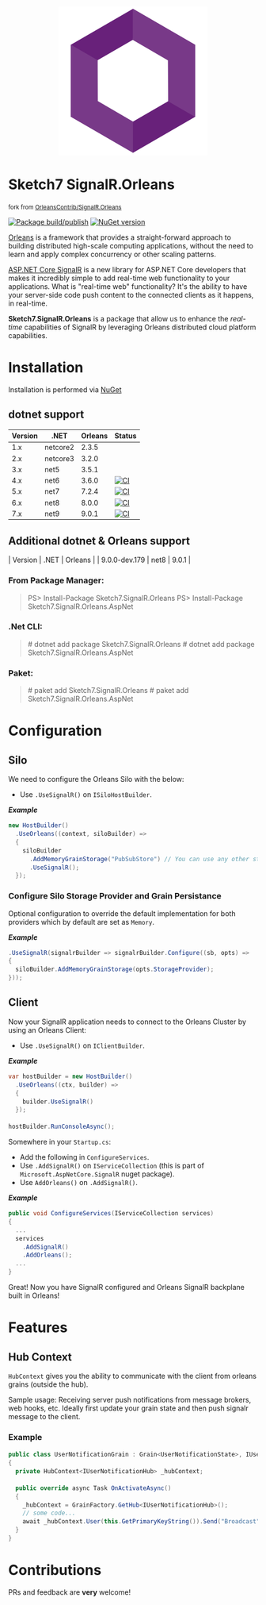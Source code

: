 <p align="center">
  <img src="https://github.com/dotnet/orleans/blob/gh-pages/assets/logo.png" alt="SignalR.Orleans" width="300px"> 
  <h1>Sketch7 SignalR.Orleans</h1><small>fork from <a href="https://github.com/OrleansContrib/SignalR.Orleans">OrleansContrib/SignalR.Orleans</a></small>
</p>

[![Package build/publish](https://github.com/sketch7/SignalR.Orleans/actions/workflows/dotnet-publish.yml/badge.svg)](https://github.com/sketch7/SignalR.Orleans/actions/workflows/dotnet-publish.yml)
[![NuGet version](https://badge.fury.io/nu/Sketch7.SignalR.Orleans.svg)](https://badge.fury.io/nu/Sketch7.SignalR.Orleans)

[Orleans](https://github.com/dotnet/orleans) is a framework that provides a straight-forward approach to building distributed high-scale computing applications, without the need to learn and apply complex concurrency or other scaling patterns. 

[ASP.NET Core SignalR](https://github.com/aspnet/SignalR) is a new library for ASP.NET Core developers that makes it incredibly simple to add real-time web functionality to your applications. What is "real-time web" functionality? It's the ability to have your server-side code push content to the connected clients as it happens, in real-time.

**Sketch7.SignalR.Orleans** is a package that allow us to enhance the _real-time_ capabilities of SignalR by leveraging Orleans distributed cloud platform capabilities.


# Installation

Installation is performed via [NuGet](https://www.nuget.org/packages/Sketch7.SignalR.Orleans/)

## dotnet support

| Version | .NET     | Orleans  | Status                                                                                                                                                                                         |
| ------- | -------- | -------- | ---------------------------------------------------------------------------------------------------------------------------------------------------------------------------------------------- |
| 1.x     | netcore2 | 2.3.5    |                                                                                                                                                                                                |
| 2.x     | netcore3 | 3.2.0    |                                                                                                                                                                                                |
| 3.x     | net5     | 3.5.1    |                                                                                                                                                                                                |
| 4.x     | net6     | 3.6.0    | [![CI](https://github.com/sketch7/SignalR.Orleans/actions/workflows/dotnet-publish.yml/badge.svg?branch=4.x)](https://github.com/sketch7/SignalR.Orleans/actions/workflows/dotnet-publish.yml) |
| 5.x     | net7     | 7.2.4    | [![CI](https://github.com/sketch7/SignalR.Orleans/actions/workflows/dotnet-publish.yml/badge.svg?branch=5.x)](https://github.com/sketch7/SignalR.Orleans/actions/workflows/dotnet-publish.yml) |
| 6.x     | net8     | 8.0.0    | [![CI](https://github.com/sketch7/SignalR.Orleans/actions/workflows/dotnet-publish.yml/badge.svg?branch=6.x)](https://github.com/sketch7/SignalR.Orleans/actions/workflows/dotnet-publish.yml) |
| 7.x     | net9     | 9.0.1    | [![CI](https://github.com/sketch7/SignalR.Orleans/actions/workflows/dotnet-publish.yml/badge.svg?branch=7.x)](https://github.com/sketch7/SignalR.Orleans/actions/workflows/dotnet-publish.yml) |

## Additional dotnet & Orleans support

| Version       | .NET     | Orleans  |
| 9.0.0-dev.179 | net8     | 9.0.1    |


### From Package Manager:

> PS> Install-Package Sketch7.SignalR.Orleans
> PS> Install-Package Sketch7.SignalR.Orleans.AspNet

### .Net CLI:

> \# dotnet add package Sketch7.SignalR.Orleans
> \# dotnet add package Sketch7.SignalR.Orleans.AspNet

### Paket:

> \# paket add Sketch7.SignalR.Orleans
> \# paket add Sketch7.SignalR.Orleans.AspNet

# Configuration

## Silo
We need to configure the Orleans Silo with the below:
* Use `.UseSignalR()` on `ISiloHostBuilder`.

***Example***
```cs
new HostBuilder()
  .UseOrleans((context, siloBuilder) =>
  {
    siloBuilder
      .AddMemoryGrainStorage("PubSubStore") // You can use any other storage provider as long as you have one registered as "PubSubStore".
      .UseSignalR();
  });
```

### Configure Silo Storage Provider and Grain Persistance
Optional configuration to override the default implementation for both providers which by default are set as `Memory`.

***Example***
```cs
.UseSignalR(signalrBuilder => signalrBuilder.Configure((sb, opts) =>
{
  siloBuilder.AddMemoryGrainStorage(opts.StorageProvider);
}));
```

## Client
Now your SignalR application needs to connect to the Orleans Cluster by using an Orleans Client:
* Use `.UseSignalR()` on `IClientBuilder`.

***Example***
```cs
var hostBuilder = new HostBuilder()
  .UseOrleans((ctx, builder) =>
  {
    builder.UseSignalR()
  });

hostBuilder.RunConsoleAsync();
```

Somewhere in your `Startup.cs`:
* Add the following in `ConfigureServices`.
* Use `.AddSignalR()` on `IServiceCollection` (this is part of `Microsoft.AspNetCore.SignalR` nuget package).
* Use `AddOrleans()` on `.AddSignalR()`.

***Example***
```cs
public void ConfigureServices(IServiceCollection services)
{
  ...
  services
    .AddSignalR()
    .AddOrleans();
  ...
}
```
Great! Now you have SignalR configured and Orleans SignalR backplane built in Orleans!

# Features
## Hub Context
`HubContext` gives you the ability to communicate with the client from orleans grains (outside the hub).

Sample usage: Receiving server push notifications from message brokers, web hooks, etc. Ideally first update your grain state and then push signalr message to the client.

### Example
```cs
public class UserNotificationGrain : Grain<UserNotificationState>, IUserNotificationGrain
{
  private HubContext<IUserNotificationHub> _hubContext;

  public override async Task OnActivateAsync()
  {
    _hubContext = GrainFactory.GetHub<IUserNotificationHub>();
    // some code...
    await _hubContext.User(this.GetPrimaryKeyString()).Send("Broadcast", State.UserNotification);
  }
}
```

# Contributions
PRs and feedback are **very** welcome!